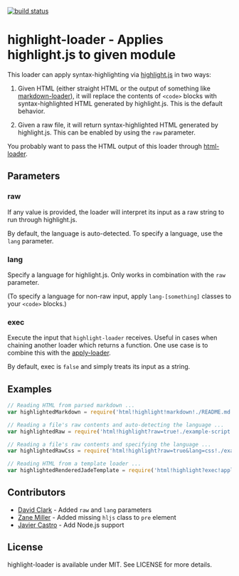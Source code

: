[![build status](https://secure.travis-ci.org/bebraw/highlight-loader.png)](http://travis-ci.org/bebraw/highlight-loader)
# highlight-loader - Applies highlight.js to given module

This loader can apply syntax-highlighting via [highlight.js](https://www.npmjs.com/package/highlight.js) in two ways:

1. Given HTML (either straight HTML or the output of something like [markdown-loader](https://github.com/peerigon/markdown-loader)), it will replace the contents of `<code>` blocks with syntax-highlighted HTML generated by highlight.js. This is the default behavior.

2. Given a raw file, it will return syntax-highlighted HTML generated by highlight.js. This can be enabled by using the `raw` parameter.

You probably want to pass the HTML output of this loader through [html-loader](https://github.com/webpack/html-loader).

## Parameters

### raw

If any value is provided, the loader will interpret its input as a raw string to run through highlight.js.

By default, the language is auto-detected. To specify a language, use the `lang` parameter.

### lang

Specify a language for highlight.js. Only works in combination with the `raw` parameter.

(To specify a language for non-raw input, apply `lang-[something]` classes to your `<code>` blocks.)

### exec

Execute the input that `highlight-loader` receives. Useful in cases when chaining another loader which returns a function. One use case is to combine this with the [apply-loader](https://github.com/mogelbrod/apply-loader).

By default, exec is `false` and simply treats its input as a string.

## Examples

```javascript
// Reading HTML from parsed markdown ...
var highlightedMarkdown = require('html!highlight!markdown!./README.md');

// Reading a file's raw contents and auto-detecting the language ...
var highlightedRaw = require('html!highlight?raw=true!./example-script.js');

// Reading a file's raw contents and specifying the language ...
var highlightedRawCss = require('html!highlight?raw=true&lang=css!./example-stylesheet.css');

// Reading HTML from a template loader ...
var highlightedRenderedJadeTemplate = require('html!highlight?exec!apply!jade!./index.jade')
```

## Contributors

* [David Clark](https://github.com/davidtheclark) - Added `raw` and `lang` parameters
* [Zane Miller](https://github.com/ZaneMiller) - Added missing `hljs` class to `pre` element
* [Javier Castro](https://github.com/jacargentina) - Add Node.js support

## License

highlight-loader is available under MIT. See LICENSE for more details.
